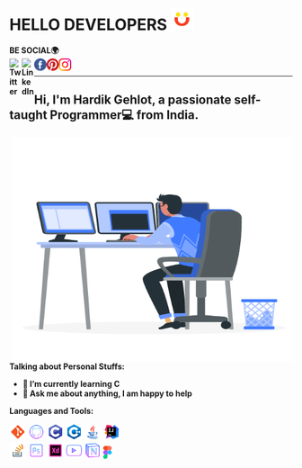 # HELLO DEVELOPERS <img src="https://github.com/Hardik-Gehlot/Hardik-Gehlot/blob/main/gifs/animation_500_kmog1xx8.gif" width="40px">


<b>BE SOCIAL<b>🌍
<br>
<a href="https://twitter.com/hardikgehlot23">
  <img align="left" alt="Twitter" width="22px" src="https://raw.githubusercontent.com/peterthehan/peterthehan/master/assets/twitter.svg" />
</a>
<a href="https://www.linkedin.com/in/hardik-gehlot-2b34aa200">
  <img align="left" alt="LinkedIn" width="22px" src="https://raw.githubusercontent.com/peterthehan/peterthehan/master/assets/linkedin.svg" />
</a>
<a href="https://www.facebook.com/hardigehlot23">
  <img align="left" alt="Facebook" width="22px" src="https://github.com/Hardik-Gehlot/Hardik-Gehlot/blob/main/icons/facebook.svg" />
</a>
<a href="https://www.pinterest.com/hardikgehlot2303">
  <img align="left" alt="Pinterest" width="22px" src="https://github.com/Hardik-Gehlot/Hardik-Gehlot/blob/main/icons/pinterest.svg" />
</a>
<a href="https://www.instagram.com/hardik.dz___">
  <img align="left" alt="Instagram" width="22px" src="https://github.com/Hardik-Gehlot/Hardik-Gehlot/blob/main/icons/instagram.svg" />
</a>
<br>
<hr>

## Hi, I'm Hardik Gehlot, a passionate self-taught Programmer💻 from India.

  <img align="right" alt="GIF" src="https://github.com/Hardik-Gehlot/Hardik-Gehlot/blob/main/gifs/36707-working-man.gif?raw=true" width="500" height="400" />
  
**Talking about Personal Stuffs:**

- 🌱 I’m currently learning C
- 💬 Ask me about anything, I am happy to help

**Languages and Tools:**  


<img height="30" src="https://github.com/Hardik-Gehlot/Hardik-Gehlot/blob/main/icons/git_96px.png">
<img height="30" src="https://github.com/Hardik-Gehlot/Hardik-Gehlot/blob/main/icons/github_96px.png">
<img height="30" src="https://github.com/Hardik-Gehlot/Hardik-Gehlot/blob/main/icons/c_programming_96px.png">
<img height="30" src="https://github.com/Hardik-Gehlot/Hardik-Gehlot/blob/main/icons/c%2B%2B_96px.png">
<img height="30" src="https://github.com/Hardik-Gehlot/Hardik-Gehlot/blob/main/icons/java_96px.png">
<img height="30" src="https://github.com/Hardik-Gehlot/Hardik-Gehlot/blob/main/icons/intellij_idea_96px.png">
<br>
<img height="30" src="https://github.com/Hardik-Gehlot/Hardik-Gehlot/blob/main/icons/stack_overflow_96px.png">
<img height="30" src="https://github.com/Hardik-Gehlot/Hardik-Gehlot/blob/main/icons/adobe_photoshop_96px.png">
<img height="30" src="https://github.com/Hardik-Gehlot/Hardik-Gehlot/blob/main/icons/adobe_xd_96px.png">
<img height="30" src="https://github.com/Hardik-Gehlot/Hardik-Gehlot/blob/main/icons/play_button_96px.png">
<img height="30" src="https://github.com/Hardik-Gehlot/Hardik-Gehlot/blob/main/icons/notion_96px.png">
<img height="23" src="https://github.com/Hardik-Gehlot/Hardik-Gehlot/blob/main/icons/figma-seeklogo.com.svg">
